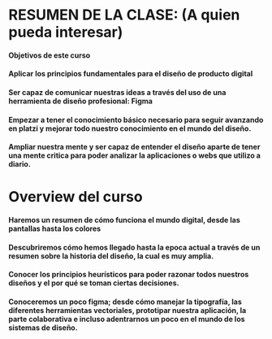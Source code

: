 # RESUMEN DE LA CLASE: (A quien pueda interesar)

#### Objetivos de este curso

#### Aplicar los principios fundamentales para el diseño de producto digital
#### Ser capaz de comunicar nuestras ideas a través del uso de una herramienta de diseño profesional: Figma
#### Empezar a tener el conocimiento básico necesario para seguir avanzando en platzi y mejorar todo nuestro conocimiento en el mundo del diseño.
#### Ampliar nuestra mente y ser capaz de entender el diseño aparte de tener una mente critica para poder analizar la aplicaciones o webs que utilizo a diario.

# Overview del curso

#### Haremos un resumen de cómo funciona el mundo digital, desde las pantallas hasta los colores
#### Descubriremos cómo hemos llegado hasta la epoca actual a través de un resumen sobre la historia del diseño, la cual es muy amplia.
#### Conocer los principios heurísticos para poder razonar todos nuestros diseños y el por qué se toman ciertas decisiones.
#### Conoceremos un poco figma; desde cómo manejar la tipografía, las diferentes herramientas vectoriales, prototipar nuestra aplicación, la parte colaborativa e incluso adentrarnos un poco en el mundo de los sistemas de diseño.